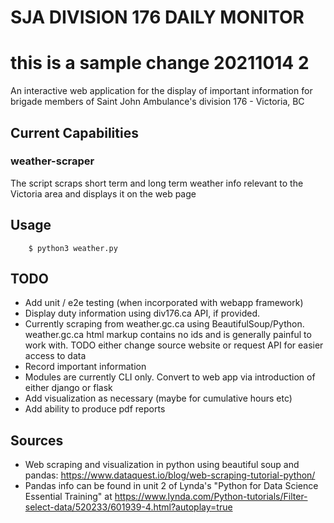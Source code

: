# SJA DIVISION 176 DAILY MONITOR

# this is a sample change 20211014 2

An interactive web application for the display of important information for brigade members of Saint John Ambulance's division 176 - Victoria, BC

## Current Capabilities

### weather-scraper

The script scraps short term and long term weather info relevant to the Victoria area and displays it on the web page

## Usage

```shell
	$ python3 weather.py
```

## TODO

- Add unit / e2e testing (when incorporated with webapp framework)
- Display duty information using div176.ca API, if provided.
- Currently scraping from weather.gc.ca using BeautifulSoup/Python. weather.gc.ca html markup contains no ids and is generally painful to work with. TODO either change source website or request API for easier access to data
- Record important information
- Modules are currently CLI only. Convert to web app via introduction of either django or flask
- Add visualization as necessary (maybe for cumulative hours etc)
- Add ability to produce pdf reports

## Sources

- Web scraping and visualization in python using beautiful soup and pandas: https://www.dataquest.io/blog/web-scraping-tutorial-python/
- Pandas info can be found in unit 2 of Lynda's "Python for Data Science Essential Training" at
  https://www.lynda.com/Python-tutorials/Filter-select-data/520233/601939-4.html?autoplay=true
